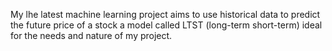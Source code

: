 My lhe latest machine learning project aims to use historical data to predict the future price of a stock a model called LTST
(long-term short-term) ideal for the needs and nature of my project.
